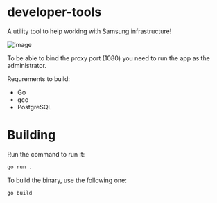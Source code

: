 ﻿# developer-tools

 A utility tool to help working with Samsung infrastructure!

![image](https://github.com/user-attachments/assets/1034c2ca-7e49-483a-b260-eccc0621c718)

To be able to bind the proxy port (1080) you need to run the app as the administrator.



Requrements to build:

* Go
* gcc
* PostgreSQL

# Building
Run the command to run it:

```sh
go run .
```

To build the binary, use the following one:

```sh
go build
```
